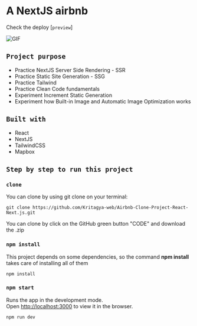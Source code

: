 # A NextJS airbnb

Check the deploy [`preview`]

![GIF](https://github.com/Kritagya-web/Airbnb-Clone-Project-React-Next.js/blob/main/public/gif/airbnb.gif)

## `Project purpose`
- Practice NextJS Server Side Rendering - SSR
- Practice Static Site Generation - SSG
- Practice Tailwind
- Practice Clean Code fundamentals
- Experiment Increment Static Generation 
- Experiment how Built-in Image and Automatic Image Optimization works
## `Built with`
- React
- NextJS
- TailwindCSS
- Mapbox

## `Step by step to run this project`

### `clone`
You can clone by using git clone on your terminal:

    git clone https://github.com/Kritagya-web/Airbnb-Clone-Project-React-Next.js.git

You can clone by click on the GitHub green button "CODE" and download the .zip

### `npm install`
This project depends on some dependencies, so the command **npm install** takes care of installing all of them

    npm install


### `npm start`
Runs the app in the development mode.\
Open [http://localhost:3000](http://localhost:3000) to view it in the browser.

    npm run dev

